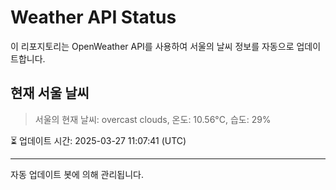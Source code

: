 
# Weather API Status

이 리포지토리는 OpenWeather API를 사용하여 서울의 날씨 정보를 자동으로 업데이트합니다.

## 현재 서울 날씨
> 서울의 현재 날씨: overcast clouds, 온도: 10.56°C, 습도: 29%

⏳ 업데이트 시간: 2025-03-27 11:07:41 (UTC)

---
자동 업데이트 봇에 의해 관리됩니다.
